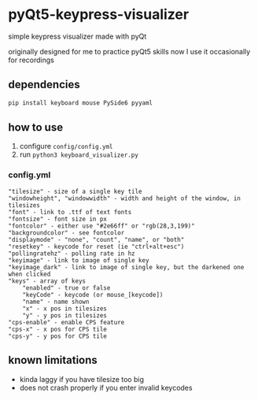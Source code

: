 # pyQt5-keypress-visualizer
simple keypress visualizer made with pyQt

originally designed for me to practice pyQt5 skills
now I use it occasionally for recordings

## dependencies
```bash
pip install keyboard mouse PySide6 pyyaml
```

## how to use
1. configure `config/config.yml` 
2. run `python3 keyboard_visualizer.py`

### config.yml
```
"tilesize" - size of a single key tile
"windowheight", "windowwidth" - width and height of the window, in tilesizes
"font" - link to .ttf of text fonts
"fontsize" - font size in px
"fontcolor" - either use "#2e66ff" or "rgb(28,3,199)"
"backgroundcolor" - see fontcolor
"displaymode" - "none", "count", "name", or "both"
"resetkey" - keycode for reset (ie "ctrl+alt+esc")
"pollingratehz" - polling rate in hz
"keyimage" - link to image of single key
"keyimage_dark" - link to image of single key, but the darkened one when clicked
"keys" - array of keys
    "enabled" - true or false
    "keyCode" - keycode (or mouse_[keycode])
    "name" - name shown
    "x" - x pos in tilesizes
    "y" - y pos in tilesizes
"cps-enable" - enable CPS feature
"cps-x" - x pos for CPS tile
"cps-y" - y pos for CPS tile
```

## known limitations
- kinda laggy if you have tilesize too big
- does not crash properly if you enter invalid keycodes
